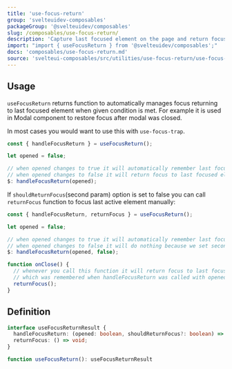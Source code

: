 ```yaml
---
title: 'use-focus-return'
group: 'svelteuidev-composables'
packageGroup: '@svelteuidev/composables'
slug: /composables/use-focus-return/
description: 'Capture last focused element on the page and return focus to it once condition is met'
import: "import { useFocusReturn } from '@svelteuidev/composables';"
docs: 'composables/use-focus-return.md'
source: 'svelteui-composables/src/utilities/use-focus-return/use-focus-return.ts'
---
```


<script lang='ts'>
    import { Heading } from 'components'
</script>

<Heading />

## Usage

`useFocusReturn` returns function to automatically manages focus returning to last focused element when given condition is met. For example it is used in Modal component to restore focus after modal was closed.

In most cases you would want to use this with `use-focus-trap`.
```ts
const { handleFocusReturn } = useFocusReturn();

let opened = false;

// when opened changes to true it will automatically remember last focused element
// when opened changes to false it will return focus to last focused element before opening
$: handleFocusReturn(opened);
```

If `shouldReturnFocus`(second param) option is set to false you can call `returnFocus` function to focus last active element manually:
```ts
const { handleFocusReturn, returnFocus } = useFocusReturn();

let opened = false;

// when opened changes to true it will automatically remember last focused element
// when opened changes to false it will do nothing because we set second param as false
$: handleFocusReturn(opened, false);

function onClose() {
  // whenever you call this function it will return focus to last focused element
  // which was remembered when handleFocusReturn was called with opened: true
  returnFocus();
}
```

## Definition

```ts
interface useFocusReturnResult {
  handleFocusReturn: (opened: boolean, shouldReturnFocus?: boolean) => void;
  returnFocus: () => void;
}

function useFocusReturn(): useFocusReturnResult
```
